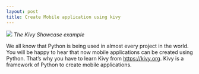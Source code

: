 ```yaml
---
layout: post
title: Create Mobile application using kivy
---
```

![](https://upload.wikimedia.org/wikipedia/en/thumb/0/0d/Kivy_showcase_screenshot.jpg/799px-Kivy_showcase_screenshot.jpg)
*The Kivy Showcase example*

We all know that Python is being used in almost every project in the world. You will be happy to hear that now mobile applications can be created using Python. That’s why you have to learn Kivy from <a href="https://kivy.org" title="Title">
https://kivy.org</a>. Kivy is a framework of Python to create mobile applications.
